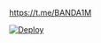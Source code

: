 https://t.me/BANDA1M

[![Deploy](https://www.herokucdn.com/deploy/button.svg)](https://heroku.com/deploy?template=https://github.com/hhdkd/alazizy)
